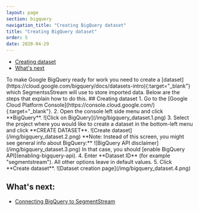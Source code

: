 ```yaml
---
layout: page
section: bigquery
navigation_title: "Creating BigQuery dataset"
title: "Creating BigQuery dataset"
order: 5
date: 2020-04-29
---
```


<!---
In this article explained how to create Google BigQuery dataset
-->
<ul class="page-navigation">
  <li><a href="#creating-dataset">Creating dataset</a></li>
  <li><a href="#whats-next">What's next</a></li>
</ul>
To make Google BigQuery ready for work you need to create a [dataset](https://cloud.google.com/bigquery/docs/datasets-intro){:target="_blank"} which SegmentssStream will use to store imported data.
Below are the steps that explain how to do this.
## <a name="creating-dataset"></a>Creating dataset
1. Go to the [Google Cloud Platform Console](https://console.cloud.google.com/){:target="_blank"}.
2. Open the console left side menu and click **BigQuery**.
![Click on BigQuery](/img/bigquery_dataset.1.png)
3. Select the project where you would like to create a dataset in the bottom-left menu and click **CREATE DATASET**.
![Create dataset](/img/bigquery_dataset.2.png)
**Note: Instead of this screen, you might see general info about BigQuery:**
![BigQuery API disclaimer](/img/bigquery_dataset.3.png)
In that case, you should [enable BigQuery API](enabling-bigquery-api).
4. Enter **Dataset ID** (for example "segmentstream"). All other options leave in default values.
5. Click **Create dataset**.
![Dataset creation page](/img/bigquery_dataset.4.png)

## <a name="whats-next"></a> What's next:
* [Connecting BigQuery to SegmentStream](connecting-bigquery)